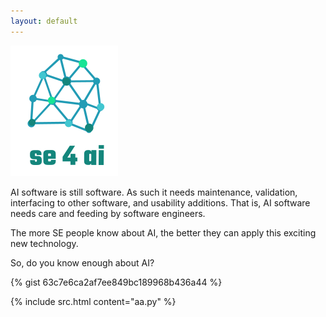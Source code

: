 ```yaml
---
layout: default
---
```




![](img/se4ai.png)

AI software is still software. As such it needs
maintenance, validation, interfacing to other software, and usability additions.
That is, AI software needs care and feeding by software engineers.

The more SE people know about AI, the better they can apply this exciting new technology.

So, do you know enough about AI?

{% gist                                                      63c7e6ca2af7ee849bc189968b436a44  %}


{% include src.html content="aa.py" %}
